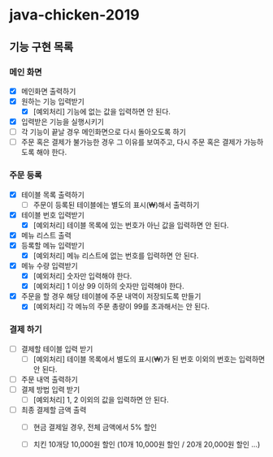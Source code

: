 # java-chicken-2019

## 기능 구현 목록
### 메인 화면
- [x] 메인화면 출력하기
- [x] 원하는 기능 입력받기
    - [x] [예외처리] 기능에 없는 값을 입력하면 안 된다.
- [x] 입력받은 기능을 실행시키기
- [ ] 각 기능이 끝날 경우 메인화면으로 다시 돌아오도록 하기
- [ ] 주문 혹은 결제가 불가능한 경우 그 이유를 보여주고, 다시 주문 혹은 결제가 가능하도록 해야 한다. 

### 주문 등록
- [x] 테이블 목록 출력하기
    - [ ] 주문이 등록된 테이블에는 별도의 표시(₩)해서 출력하기
- [x] 테이블 번호 입력받기
    - [x] [예외처리] 테이블 목록에 있는 번호가 아닌 값을 입력하면 안 된다. 
- [x] 메뉴 리스트 출력
- [x] 등록할 메뉴 입력받기
    - [x] [예외처리] 메뉴 리스트에 없는 번호를 입력하면 안 된다. 
- [x] 메뉴 수량 입력받기
    - [x] [예외처리] 숫자만 입력해야 한다. 
    - [x] [예외처리] 1 이상 99 이하의 숫자만 입력해야 한다.
 - [x] 주문을 할 경우 해당 테이블에 주문 내역이 저장되도록 만들기
    - [x] [예외처리] 각 메뉴의 주문 총량이 99를 초과해서는 안 된다.

### 결제 하기
- [ ] 결제할 테이블 입력 받기
    - [ ] [예외처리] 테이블 목록에서 별도의 표시(₩)가 된 번호 이외의 번호는 입력하면 안 된다. 
- [ ] 주문 내역 출력하기
- [ ] 결제 방법 입력 받기
    - [ ] [예외처리] 1, 2 이외의 값을 입력하면 안 된다. 
- [ ] 최종 결제할 금액 출력
    - [ ] 현금 결제일 경우, 전체 금액에서 5% 할인
    - [ ] 치킨 10개당 10,000원 할인 (10개 10,000원 할인 / 20개 20,000원 할인 ...)
    
